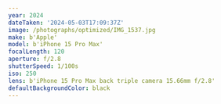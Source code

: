 ```yaml
---
year: 2024
dateTaken: '2024-05-03T17:09:37Z'
image: /photographs/optimized/IMG_1537.jpg
make: b'Apple'
model: b'iPhone 15 Pro Max'
focalLength: 120
aperture: f/2.8
shutterSpeed: 1/100s
iso: 250
lens: b'iPhone 15 Pro Max back triple camera 15.66mm f/2.8'
defaultBackgroundColor: black
---
```

